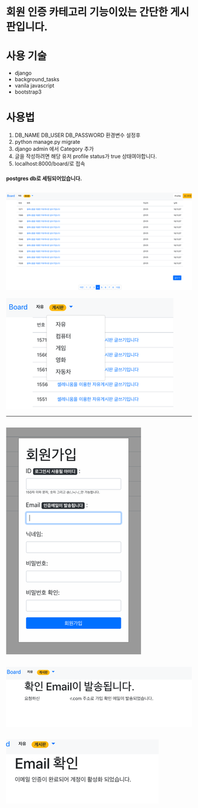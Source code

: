 회원 인증 카테고리 기능이있는 간단한 게시판입니다.
=======
사용 기술
=====
- django
- background_tasks
- vanila javascript
- bootstrap3


 사용법
============
1. DB_NAME DB_USER DB_PASSWORD 환경변수 설정후
3. python manage.py migrate
4. django admin 에서 Category 추가
5. 글을 작성하려면 해당 유저 profile status가 true 상태여야합니다.
6. localhost:8000/board/로 접속

#### postgres db로 세팅되어있습니다.



![alt text](https://github.com/dizzyplay/djangoboard/blob/master/readme_image/1.png)
----
![alt text](https://github.com/dizzyplay/djangoboard/blob/master/readme_image/2.png)

----

![alt text](https://github.com/dizzyplay/djangoboard/blob/master/readme_image/3.png)
----
![alt text](https://github.com/dizzyplay/djangoboard/blob/master/readme_image/4.png)
----
![alt text](https://github.com/dizzyplay/djangoboard/blob/master/readme_image/5.png)
----
